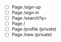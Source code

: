 - [ ] Page /sign-up
- [ ] Page /sign-in
- [ ] Page /search?q=
- [ ] Page /
- [ ] Page /profile (private)
- [ ] Page /new (private)
